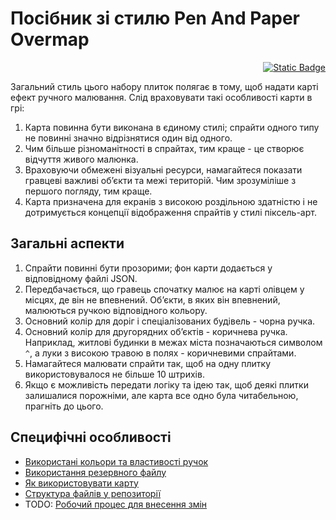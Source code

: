 # Посібник зі стилю Pen And Paper Overmap

<p align="right"><a href="./summary.md"><img alt="Static Badge" src="https://img.shields.io/badge/lang-EN-yellow"></a></p>

Загальний стиль цього набору плиток полягає в тому, щоб надати карті ефект ручного малювання. Слід враховувати такі особливості карти в грі:

1. Карта повинна бути виконана в єдиному стилі; спрайти одного типу не повинні значно відрізнятися один від одного.
2. Чим більше різноманітності в спрайтах, тим краще - це створює відчуття живого малюнка.
3. Враховуючи обмежені візуальні ресурси, намагайтеся показати гравцеві важливі об’єкти та межі територій. Чим зрозуміліше з першого погляду, тим краще.
4. Карта призначена для екранів з високою роздільною здатністю і не дотримується концепції відображення спрайтів у стилі піксель-арт.

## Загальні аспекти

1. Спрайти повинні бути прозорими; фон карти додається у відповідному файлі JSON.
2. Передбачається, що гравець спочатку малює на карті олівцем у місцях, де він не впевнений. Об’єкти, в яких він впевнений, малюються ручкою відповідного кольору.
3. Основний колір для доріг і спеціалізованих будівель - чорна ручка.
4. Основний колір для другорядних об’єктів - коричнева ручка. Наприклад, житлові будинки в межах міста позначаються символом `^`, а луки з високою травою в полях - коричневими спрайтами.
5. Намагайтеся малювати спрайти так, щоб на одну плитку використовувалося не більше 10 штрихів.
6. Якщо є можливість передати логіку та ідею так, щоб деякі плитки залишалися порожніми, але карта все одно була читабельною, прагніть до цього.

## Специфічні особливості

- [Використані кольори та властивості ручок](./colors.ua-UA.md)
- [Використання резервного файлу](./fallback.ua-UA.md)
- [Як використовувати карту](./usage.ua-UA.md)
- [Структура файлів у репозиторії](./file_structure.ua-UA.md)
- TODO: [Робочий процес для внесення змін](./workflow.ua-UA.md)
